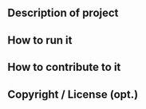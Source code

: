 ## Description of project

## How to run it

## How to contribute to it

## Copyright / License (opt.)
